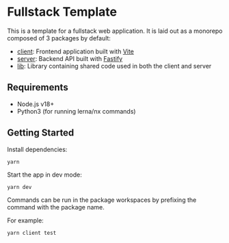 # Fullstack Template

This is a template for a fullstack web application.
It is laid out as a monorepo composed of 3 packages by default:
- [client](./packages/client/README.md): Frontend application built with [Vite](https://vitejs.dev/)
- [server](./packages/server/README.md): Backend API built with [Fastify](https://www.fastify.io/)
- [lib](./packages/lib/README.md): Library containing shared code used in both the client and server

## Requirements

- Node.js v18+
- Python3 (for running lerna/nx commands)

## Getting Started

Install dependencies:
```
yarn
```

Start the app in dev mode:
```
yarn dev
```

Commands can be run in the package workspaces by prefixing the command with the package name.

For example:
```
yarn client test
```
